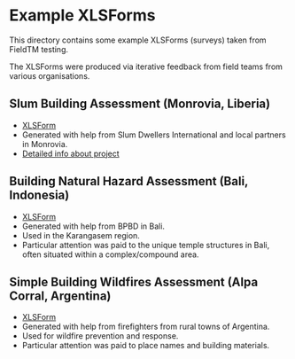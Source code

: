 # Example XLSForms

This directory contains some example XLSForms (surveys) taken from FieldTM testing.

The XLSForms were produced via iterative feedback from field teams from various
organisations.

## Slum Building Assessment (Monrovia, Liberia)

- [XLSForm](slum_assessment_survey.xlsx)
- Generated with help from Slum Dwellers International and local partners in Monrovia.
- [Detailed info about project](https://docs.google.com/document/d/1jzxDO922iVfFgf-Noz-AtA64T56G6kq8E6OO9V2swUE/edit#heading=h.oj17xl5txjet)

## Building Natural Hazard Assessment (Bali, Indonesia)

- [XLSForm](building_natural_risks_survey.xlsx)
- Generated with help from BPBD in Bali.
- Used in the Karangasem region.
- Particular attention was paid to the unique temple structures in Bali, often
  situated within a complex/compound area.

## Simple Building Wildfires Assessment (Alpa Corral, Argentina)

- [XLSForm](simple_building_survey_wildfires.xlsx)
- Generated with help from firefighters from rural towns of Argentina.
- Used for wildfire prevention and response.
- Particular attention was paid to place names and building materials.
